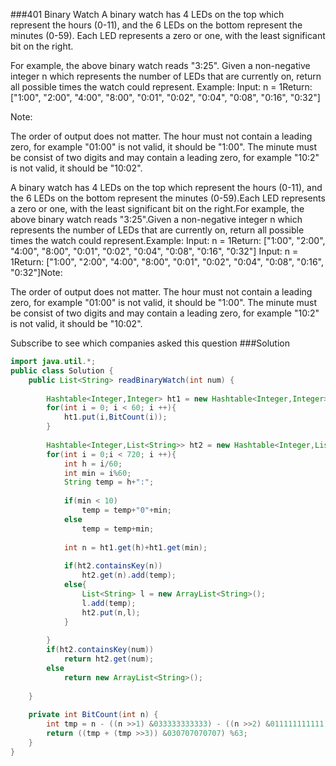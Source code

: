 ###401 Binary Watch
A binary watch has 4 LEDs on the top which represent the hours (0-11), and the 6 LEDs on the bottom represent the minutes (0-59).
Each LED represents a zero or one, with the least significant bit on the right.

For example, the above binary watch reads "3:25".
Given a non-negative integer n which represents the number of LEDs that are currently on, return all possible times the watch could represent.
Example:
Input: n = 1Return: ["1:00", "2:00", "4:00", "8:00", "0:01", "0:02", "0:04", "0:08", "0:16", "0:32"]

Note:

The order of output does not matter.
The hour must not contain a leading zero, for example "01:00" is not valid, it should be "1:00".
The minute must be consist of two digits and may contain a leading zero, for example "10:2" is not valid, it should be "10:02".

A binary watch has 4 LEDs on the top which represent the hours (0-11), and the 6 LEDs on the bottom represent the minutes (0-59).Each LED represents a zero or one, with the least significant bit on the right.For example, the above binary watch reads "3:25".Given a non-negative integer n which represents the number of LEDs that are currently on, return all possible times the watch could represent.Example:
Input: n = 1Return: ["1:00", "2:00", "4:00", "8:00", "0:01", "0:02", "0:04", "0:08", "0:16", "0:32"]
Input: n = 1Return: ["1:00", "2:00", "4:00", "8:00", "0:01", "0:02", "0:04", "0:08", "0:16", "0:32"]Note:

The order of output does not matter.
The hour must not contain a leading zero, for example "01:00" is not valid, it should be "1:00".
The minute must be consist of two digits and may contain a leading zero, for example "10:2" is not valid, it should be "10:02".

Subscribe to see which companies asked this question
###Solution
```java
import java.util.*;
public class Solution {
    public List<String> readBinaryWatch(int num) {
        
        Hashtable<Integer,Integer> ht1 = new Hashtable<Integer,Integer>();
        for(int i = 0; i < 60; i ++){
            ht1.put(i,BitCount(i));
        }
        
        Hashtable<Integer,List<String>> ht2 = new Hashtable<Integer,List<String>>();
        for(int i = 0;i < 720; i ++){
            int h = i/60;
            int min = i%60;
            String temp = h+":";
            
            if(min < 10)
                temp = temp+"0"+min;
            else
                temp = temp+min;
                
            int n = ht1.get(h)+ht1.get(min);
            
            if(ht2.containsKey(n))
                ht2.get(n).add(temp);
            else{
                List<String> l = new ArrayList<String>();
                l.add(temp);
                ht2.put(n,l);
            }
            
        }
        if(ht2.containsKey(num))
            return ht2.get(num);
        else
            return new ArrayList<String>();
        
    }
    
    private int BitCount(int n) {
        int tmp = n - ((n >>1) &033333333333) - ((n >>2) &011111111111);
        return ((tmp + (tmp >>3)) &030707070707) %63;
    }
}